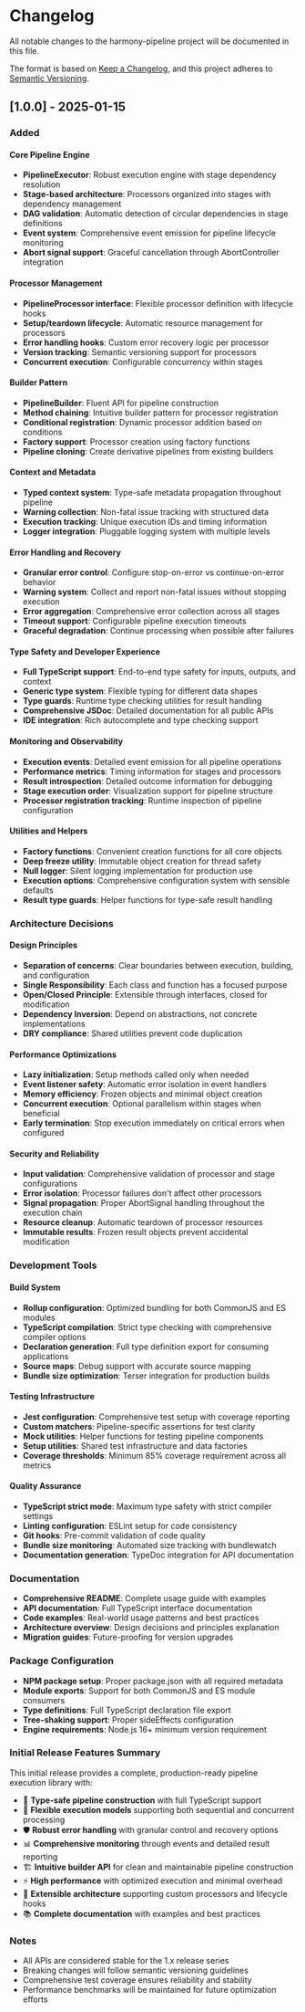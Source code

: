 # Changelog

All notable changes to the harmony-pipeline project will be documented in this file.

The format is based on [Keep a Changelog](https://keepachangelog.com/en/1.0.0/),
and this project adheres to [Semantic Versioning](https://semver.org/spec/v2.0.0.html).

## [1.0.0] - 2025-01-15

### Added

#### Core Pipeline Engine

- **PipelineExecutor**: Robust execution engine with stage dependency resolution
- **Stage-based architecture**: Processors organized into stages with dependency management
- **DAG validation**: Automatic detection of circular dependencies in stage definitions
- **Event system**: Comprehensive event emission for pipeline lifecycle monitoring
- **Abort signal support**: Graceful cancellation through AbortController integration

#### Processor Management

- **PipelineProcessor interface**: Flexible processor definition with lifecycle hooks
- **Setup/teardown lifecycle**: Automatic resource management for processors
- **Error handling hooks**: Custom error recovery logic per processor
- **Version tracking**: Semantic versioning support for processors
- **Concurrent execution**: Configurable concurrency within stages

#### Builder Pattern

- **PipelineBuilder**: Fluent API for pipeline construction
- **Method chaining**: Intuitive builder pattern for processor registration
- **Conditional registration**: Dynamic processor addition based on conditions
- **Factory support**: Processor creation using factory functions
- **Pipeline cloning**: Create derivative pipelines from existing builders

#### Context and Metadata

- **Typed context system**: Type-safe metadata propagation throughout pipeline
- **Warning collection**: Non-fatal issue tracking with structured data
- **Execution tracking**: Unique execution IDs and timing information
- **Logger integration**: Pluggable logging system with multiple levels

#### Error Handling and Recovery

- **Granular error control**: Configure stop-on-error vs continue-on-error behavior
- **Warning system**: Collect and report non-fatal issues without stopping execution
- **Error aggregation**: Comprehensive error collection across all stages
- **Timeout support**: Configurable pipeline execution timeouts
- **Graceful degradation**: Continue processing when possible after failures

#### Type Safety and Developer Experience

- **Full TypeScript support**: End-to-end type safety for inputs, outputs, and context
- **Generic type system**: Flexible typing for different data shapes
- **Type guards**: Runtime type checking utilities for result handling
- **Comprehensive JSDoc**: Detailed documentation for all public APIs
- **IDE integration**: Rich autocomplete and type checking support

#### Monitoring and Observability

- **Execution events**: Detailed event emission for all pipeline operations
- **Performance metrics**: Timing information for stages and processors
- **Result introspection**: Detailed outcome information for debugging
- **Stage execution order**: Visualization support for pipeline structure
- **Processor registration tracking**: Runtime inspection of pipeline configuration

#### Utilities and Helpers

- **Factory functions**: Convenient creation functions for all core objects
- **Deep freeze utility**: Immutable object creation for thread safety
- **Null logger**: Silent logging implementation for production use
- **Execution options**: Comprehensive configuration system with sensible defaults
- **Result type guards**: Helper functions for type-safe result handling

### Architecture Decisions

#### Design Principles

- **Separation of concerns**: Clear boundaries between execution, building, and configuration
- **Single Responsibility**: Each class and function has a focused purpose
- **Open/Closed Principle**: Extensible through interfaces, closed for modification
- **Dependency Inversion**: Depend on abstractions, not concrete implementations
- **DRY compliance**: Shared utilities prevent code duplication

#### Performance Optimizations

- **Lazy initialization**: Setup methods called only when needed
- **Event listener safety**: Automatic error isolation in event handlers
- **Memory efficiency**: Frozen objects and minimal object creation
- **Concurrent execution**: Optional parallelism within stages when beneficial
- **Early termination**: Stop execution immediately on critical errors when configured

#### Security and Reliability

- **Input validation**: Comprehensive validation of processor and stage configurations
- **Error isolation**: Processor failures don't affect other processors
- **Signal propagation**: Proper AbortSignal handling throughout the execution chain
- **Resource cleanup**: Automatic teardown of processor resources
- **Immutable results**: Frozen result objects prevent accidental modification

### Development Tools

#### Build System

- **Rollup configuration**: Optimized bundling for both CommonJS and ES modules
- **TypeScript compilation**: Strict type checking with comprehensive compiler options
- **Declaration generation**: Full type definition export for consuming applications
- **Source maps**: Debug support with accurate source mapping
- **Bundle size optimization**: Terser integration for production builds

#### Testing Infrastructure

- **Jest configuration**: Comprehensive test setup with coverage reporting
- **Custom matchers**: Pipeline-specific assertions for test clarity
- **Mock utilities**: Helper functions for testing pipeline components
- **Setup utilities**: Shared test infrastructure and data factories
- **Coverage thresholds**: Minimum 85% coverage requirement across all metrics

#### Quality Assurance

- **TypeScript strict mode**: Maximum type safety with strict compiler settings
- **Linting configuration**: ESLint setup for code consistency
- **Git hooks**: Pre-commit validation of code quality
- **Bundle size monitoring**: Automated size tracking with bundlewatch
- **Documentation generation**: TypeDoc integration for API documentation

### Documentation

- **Comprehensive README**: Complete usage guide with examples
- **API documentation**: Full TypeScript interface documentation
- **Code examples**: Real-world usage patterns and best practices
- **Architecture overview**: Design decisions and principles explanation
- **Migration guides**: Future-proofing for version upgrades

### Package Configuration

- **NPM package setup**: Proper package.json with all required metadata
- **Module exports**: Support for both CommonJS and ES module consumers
- **Type definitions**: Full TypeScript declaration file export
- **Tree-shaking support**: Proper sideEffects configuration
- **Engine requirements**: Node.js 16+ minimum version requirement

### Initial Release Features Summary

This initial release provides a complete, production-ready pipeline execution library with:

- 🎯 **Type-safe pipeline construction** with full TypeScript support
- 🔄 **Flexible execution models** supporting both sequential and concurrent processing
- 🛡️ **Robust error handling** with granular control and recovery options
- 📊 **Comprehensive monitoring** through events and detailed result reporting
- 🏗️ **Intuitive builder API** for clean and maintainable pipeline construction
- ⚡ **High performance** with optimized execution and minimal overhead
- 🔧 **Extensible architecture** supporting custom processors and lifecycle hooks
- 📚 **Complete documentation** with examples and best practices

### Notes

- All APIs are considered stable for the 1.x release series
- Breaking changes will follow semantic versioning guidelines
- Comprehensive test coverage ensures reliability and stability
- Performance benchmarks will be maintained for future optimization efforts
